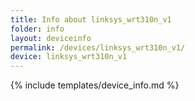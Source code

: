 ```yaml
---
title: Info about linksys_wrt310n_v1
folder: info
layout: deviceinfo
permalink: /devices/linksys_wrt310n_v1/
device: linksys_wrt310n_v1
---
```

{% include templates/device_info.md %}
